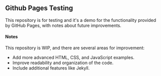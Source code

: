 ## Github Pages Testing

This repository is for testing and it's a demo for the functionality provided by GitHub Pages, with notes about future improvements.

#### Notes
This repository is WIP, and there are several areas for improvement:

+ Add more advanced HTML, CSS, and JavaScript examples.
+ Improve readability and organization of the code.
+ Include additional features like Jekyll.
